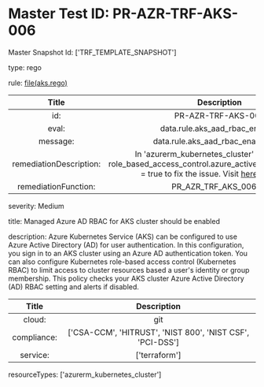 



# Master Test ID: PR-AZR-TRF-AKS-006


Master Snapshot Id: ['TRF_TEMPLATE_SNAPSHOT']

type: rego

rule: [file(aks.rego)]  
  
  
  
  

|Title|Description|
| :---: | :---: |
|id: |PR-AZR-TRF-AKS-006|
|eval: |data.rule.aks_aad_rbac_enabled|
|message: |data.rule.aks_aad_rbac_enabled_err|
|remediationDescription: |In 'azurerm_kubernetes_cluster' resource, set role_based_access_control.azure_active_directory.managed = true to fix the issue. Visit <a href='https://registry.terraform.io/providers/hashicorp/azurerm/latest/docs/resources/kubernetes_cluster#role_based_access_control' target='_blank'>here</a> for details.|
|remediationFunction: |PR_AZR_TRF_AKS_006.py|


severity: Medium

title: Managed Azure AD RBAC for AKS cluster should be enabled

description: Azure Kubernetes Service (AKS) can be configured to use Azure Active Directory (AD) for user authentication. In this configuration, you sign in to an AKS cluster using an Azure AD authentication token. You can also configure Kubernetes role-based access control (Kubernetes RBAC) to limit access to cluster resources based a user's identity or group membership. This policy checks your AKS cluster Azure Active Directory (AD) RBAC setting and alerts if disabled.  
  
  

|Title|Description|
| :---: | :---: |
|cloud: |git|
|compliance: |['CSA-CCM', 'HITRUST', 'NIST 800', 'NIST CSF', 'PCI-DSS']|
|service: |['terraform']|


resourceTypes: ['azurerm_kubernetes_cluster']


[file(aks.rego)]: https://github.com/prancer-io/prancer-compliance-test/tree/master/azure/terraform/aks.rego
